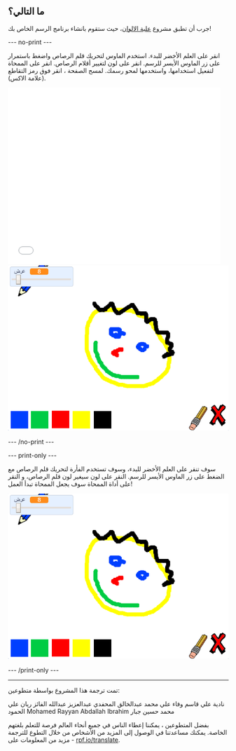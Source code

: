 ## ما التالي؟

جرب أن تطبق مشروع [علبة الالوان](https://projects.raspberrypi.org/ar-SA/projects/paint-box?utm_source=pathway&utm_medium=whatnext&utm_campaign=projects)، حيث ستقوم بانشاء برنامج الرسم الخاص بك!

--- no-print ---

انقر على العلم الأخضر للبدء. استخدم الماوس لتحريك قلم الرصاص واضغط باستمرار على زر الماوس الأيسر للرسم. انقر على لون لتغيير أقلام الرصاص. انقر على الممحاة لتفعيل استخدامها، واستخدمها لمحو رسمك. لمسح الصفحة ، انقر فوق رمز التقاطع (علامة الاكس).

<div class="scratch-preview">
  <iframe allowtransparency="true" width="485" height="402" src="//scratch.mit.edu/projects/embed/329443018/?autostart=false" frameborder="0" scrolling="no"></iframe>
  <img src="images/paint-box-showcase.png">
</div>

--- /no-print ---

--- print-only ---

سوف تنقر على العلم الأخضر للبدء، وسوف تستخدم الفأرة لتحريك قلم الرصاص مع الضغط على زر الماوس الأيسر للرسم. النقر على لون سيغير لون قلم الرصاص، و النقر على أداة الممحاة سوف يجعل الممحاة تبدأ العمل!

![عرض](images/paint-box-showcase.png)

--- /print-only ---


***
تمت ترجمة هذا المشروع بواسطة متطوعين:

نادية علي قاسم
وفاء علي
محمد عبدالخالق المحفدي
عبدالعزيز عبدالله الفائز
ريان علي الحمود
Mohamed Rayyan
Abdallah Ibrahim
محمد حسين جبار

بفضل المتطوعين ، يمكننا إعطاء الناس في جميع أنحاء العالم فرصة للتعلم بلغتهم الخاصة. يمكنك مساعدتنا في الوصول إلى المزيد من الأشخاص من خلال التطوع للترجمة - مزيد من المعلومات على [rpf.io/translate](https://rpf.io/translate).
